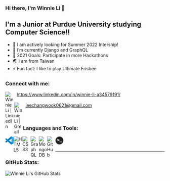 ### Hi there, I'm Winnie Li 👋

## I'm a Junior at Purdue University studying Computer Science!!

- 🔭 I am actively looking for Summer 2022 Intership!
- 🌱 I’m currently Django and GraphQL
- 🥅 2021 Goals: Participate in more Hackathons
- 🌏 I am from Taiwan
- ⚡ Fun fact: I like to play Ultimate Frisbee

### Connect with me:

<img align="left" alt="Winnie Li | LinkedIn" width="28px" src="https://i.stack.imgur.com/gVE0j.png" /> &nbsp; https://www.linkedin.com/in/winnie-li-a34579191/
<br /><br />
<img align="left" alt="Winnie Li | Gmail" width="28px" src="https://upload.wikimedia.org/wikipedia/commons/thumb/7/7e/Gmail_icon_%282020%29.svg/2560px-Gmail_icon_%282020%29.svg.png" /> &nbsp; leechangwook0621@gmail.com

<br />

### Languages and Tools:

<img align="left" alt="Visual Studio Code" width="26px" src="https://raw.githubusercontent.com/github/explore/80688e429a7d4ef2fca1e82350fe8e3517d3494d/topics/visual-studio-code/visual-studio-code.png" />

<img align="left" alt="HTML5" width="28px" src="https://cdn-icons-png.flaticon.com/512/732/732212.png" />

<img align="left" alt="CSS3" width="26px" src="https://cdn.iconscout.com/icon/free/png-256/css-131-722685.png" />

<img align="left" alt="GraphQL" width="26px" src="https://i.imgur.com/qZEpu1S.png" />

<img align="left" alt="MongoDB" width="26px" src="https://www.desuvit.com/wp-content/uploads/2021/03/mongodb-icon.png" />

<img align="left" alt="GitHub" width="26px" src="https://aws1.discourse-cdn.com/github/original/3X/4/6/4607bf071815b928202030de4b8de5b498581a2b.png" />

<img align="left" alt="Terminal" width="26px" src="https://raw.githubusercontent.com/github/explore/80688e429a7d4ef2fca1e82350fe8e3517d3494d/topics/terminal/terminal.png" />

<br />
<br />

---

### GitHub Stats:

<img align="left" alt="Winnie Li's GitHub Stats" src="https://github-readme-stats.vercel.app/api?username=winnieli1129&count_private=true&show_icons=true" />


[linkedin]: https://www.linkedin.com/in/winnie-li-a34579191/